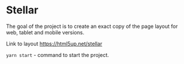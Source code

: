 # Stellar
The goal of the project is to create an exact copy of the page layout for web, tablet and mobile versions.

Link to layout https://html5up.net/stellar

`yarn start` - command to start the project.
